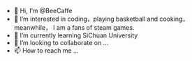 - 👋 Hi, I’m @BeeCaffe
- 👀 I’m interested in coding，playing basketball and cooking，meanwhile， I am a fans of steam games.
- 🌱 I’m currently learning SiChuan University
- 💞️ I’m looking to collaborate on ...
- 📫 How to reach me ...

<!---
BeeCaffe/BeeCaffe is a ✨ special ✨ repository because its `README.md` (this file) appears on your GitHub profile.
You can click the Preview link to take a look at your changes.
--->
